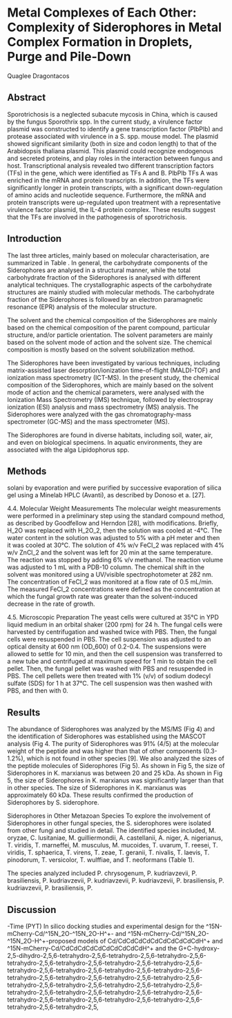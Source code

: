 # Metal Complexes of Each Other: Complexity of Siderophores in Metal Complex Formation in Droplets, Purge and Pile-Down
Quaglee Dragontacos


## Abstract
Sporotrichosis is a neglected subacute mycosis in China, which is caused by the fungus Sporothrix spp. In the current study, a virulence factor plasmid was constructed to identify a gene transcription factor (PlbPlb) and protease associated with virulence in a S. spp. mouse model. The plasmid showed significant similarity (both in size and codon length) to that of the Arabidopsis thaliana plasmid. This plasmid could recognize endogenous and secreted proteins, and play roles in the interaction between fungus and host. Transcriptional analysis revealed two different transcription factors (TFs) in the gene, which were identified as TFs A and B. PlbPlb TFs A was enriched in the mRNA and protein transcripts. In addition, the TFs were significantly longer in protein transcripts, with a significant down-regulation of amino acids and nucleotide sequence. Furthermore, the mRNA and protein transcripts were up-regulated upon treatment with a representative virulence factor plasmid, the IL-4 protein complex. These results suggest that the TFs are involved in the pathogenesis of sporotrichosis.


## Introduction

The last three articles, mainly based on molecular characterisation, are summarized in Table . In general, the carbohydrate components of the Siderophores are analysed in a structural manner, while the total carbohydrate fraction of the Siderophores is analysed with different analytical techniques. The crystallographic aspects of the carbohydrate structures are mainly studied with molecular methods. The carbohydrate fraction of the Siderophores is followed by an electron paramagnetic resonance (EPR) analysis of the molecular structure.

The solvent and the chemical composition of the Siderophores are mainly based on the chemical composition of the parent compound, particular structure, and/or particle orientation. The solvent parameters are mainly based on the solvent mode of action and the solvent size. The chemical composition is mostly based on the solvent solubilization method.

The Siderophores have been investigated by various techniques, including matrix-assisted laser desorption/ionization time-of-flight (MALDI-TOF) and ionization mass spectrometry (ICT-MS). In the present study, the chemical composition of the Siderophores, which are mainly based on the solvent mode of action and the chemical parameters, were analysed with the Ionization Mass Spectrometry (IMS) technique, followed by electrospray ionization (ESI) analysis and mass spectrometry (MS) analysis. The Siderophores were analyzed with the gas chromatography-mass spectrometer (GC-MS) and the mass spectrometer (MS).

The Siderophores are found in diverse habitats, including soil, water, air, and even on biological specimens. In aquatic environments, they are associated with the alga Lipidophorus spp.


## Methods
solani by evaporation and were purified by successive evaporation of silica gel using a Minelab HPLC (Avanti), as described by Donoso et a. [27].

4.4. Molecular Weight Measurements
The molecular weight measurements were performed in a preliminary step using the standard compound method, as described by Goodfellow and Herndon [28], with modifications. Briefly, H_2O was replaced with H_2O_2, then the solution was cooled at -4°C. The water content in the solution was adjusted to 5% with a pH meter and then it was cooled at 30°C. The solution of 4% w/v FeCl_2 was replaced with 4% w/v ZnCl_2 and the solvent was left for 20 min at the same temperature. The reaction was stopped by adding 6% v/v methanol. The reaction volume was adjusted to 1 mL with a PDB-10 column. The chemical shift in the solvent was monitored using a UV/visible spectrophotometer at 282 nm. The concentration of FeCl_2 was monitored at a flow rate of 0.5 mL/min. The measured FeCl_2 concentrations were defined as the concentration at which the fungal growth rate was greater than the solvent-induced decrease in the rate of growth.

4.5. Microscopic Preparation
The yeast cells were cultured at 35°C in YPD liquid medium in an orbital shaker (200 rpm) for 24 h. The fungal cells were harvested by centrifugation and washed twice with PBS. Then, the fungal cells were resuspended in PBS. The cell suspension was adjusted to an optical density at 600 nm (OD_600) of 0.2-0.4. The suspensions were allowed to settle for 10 min, and then the cell suspension was transferred to a new tube and centrifuged at maximum speed for 1 min to obtain the cell pellet. Then, the fungal pellet was washed with PBS and resuspended in PBS. The cell pellets were then treated with 1% (v/v) of sodium dodecyl sulfate (SDS) for 1 h at 37°C. The cell suspension was then washed with PBS, and then with 0.


## Results
The abundance of Siderophores was analyzed by the MS/MS (Fig 4) and the identification of Siderophores was established using the MASCOT analysis (Fig 4. The purity of Siderophores was 91% (4/5) at the molecular weight of the peptide and was higher than that of other components (0.3-1.2%), which is not found in other species [9]. We also analyzed the sizes of the peptide molecules of Siderophores (Fig 5). As shown in Fig 5, the size of Siderophores in K. marxianus was between 20 and 25 kDa. As shown in Fig 5, the size of Siderophores in K. marxianus was significantly larger than that in other species. The size of Siderophores in K. marxianus was approximately 60 kDa. These results confirmed the production of Siderophores by S. siderophore.

Siderophores in Other Metazoan Species
To explore the involvement of Siderophores in other fungal species, the S. siderophores were isolated from other fungi and studied in detail. The identified species included, M. oryzae, C. lusitaniae, M. guilliermondii, A. castellanii, A. niger, A. nigerianus, T. viridis, T. marneffei, M. musculus, M. mucoides, T. uvarum, T. reesei, T. viridis, T. sphaerica, T. virens, T. zeae, T. geranii, T. nivalis, T. laevis, T. pinodorum, T. versicolor, T. wulffiae, and T. neoformans (Table 1).

The species analyzed included P. chrysogenum, P. kudriavzevii, P. brasiliensis, P. kudriavzevii, P. kudriavzevii, P. kudriavzevii, P. brasiliensis, P. kudriavzevii, P. brasiliensis, P.


## Discussion
-Time (PYT)
In silico docking studies and experimental design for the ^15N-mCherry-Cd/^15N_2O-^15N_2O-H^+- and ^15N-mCherry-Cd/^15N_2O-^15N_2O-H^+-proposed models of Cd/CdCdCdCdCdCdCdCdCdCdH^+ and ^15N-mCherry-Cd/CdCdCdCdCdCdCdCdCdCdH^+ and the G+C-hydroxy-2,5-dihydro-2,5,6-tetrahydro-2,5,6-tetrahydro-2,5,6-tetrahydro-2,5,6-tetrahydro-2,5,6-tetrahydro-2,5,6-tetrahydro-2,5,6-tetrahydro-2,5,6-tetrahydro-2,5,6-tetrahydro-2,5,6-tetrahydro-2,5,6-tetrahydro-2,5,6-tetrahydro-2,5,6-tetrahydro-2,5,6-tetrahydro-2,5,6-tetrahydro-2,5,6-tetrahydro-2,5,6-tetrahydro-2,5,6-tetrahydro-2,5,6-tetrahydro-2,5,6-tetrahydro-2,5,6-tetrahydro-2,5,6-tetrahydro-2,5,6-tetrahydro-2,5,6-tetrahydro-2,5,6-tetrahydro-2,5,6-tetrahydro-2,5,6-tetrahydro-2,5,6-tetrahydro-2,5,6-tetrahydro-2,5,
